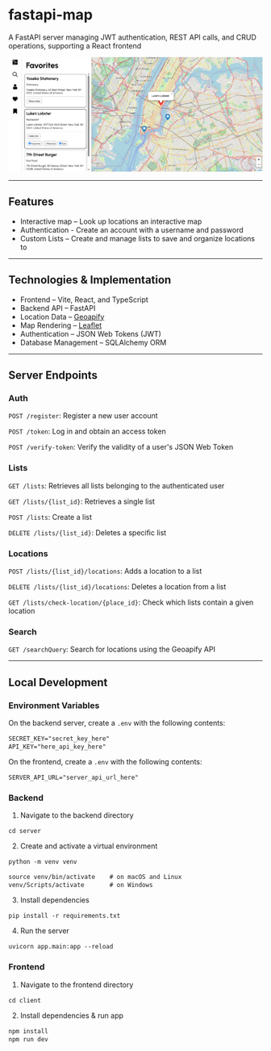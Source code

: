 # fastapi-map

A FastAPI server managing JWT authentication, REST API calls, and CRUD operations, supporting a React frontend

<img src="assets/picture.png">

---

## Features

- Interactive map – Look up locations an interactive map
- Authentication - Create an account with a username and password
- Custom Lists – Create and manage lists to save and organize locations to

---

## Technologies & Implementation

- Frontend – Vite, React, and TypeScript
- Backend API – FastAPI
- Location Data – [Geoapify](https://www.geoapify.com/)
- Map Rendering – [Leaflet](https://leafletjs.com/)
- Authentication – JSON Web Tokens (JWT)
- Database Management – SQLAlchemy ORM

---

## Server Endpoints

### Auth
```POST /register```: Register a new user account

```POST /token```: Log in and obtain an access token

```POST /verify-token```: Verify the validity of a user's JSON Web Token

### Lists
```GET /lists```: Retrieves all lists belonging to the authenticated user

```GET /lists/{list_id}```: Retrieves a single list

```POST /lists```: Create a list

```DELETE /lists/{list_id}```: Deletes a specific list

### Locations
```POST /lists/{list_id}/locations```: Adds a location to a list

```DELETE /lists/{list_id}/locations```: Deletes a location from a list

```GET /lists/check-location/{place_id}```: Check which lists contain a given location

### Search
```GET /searchQuery```: Search for locations using the Geoapify API

---

## Local Development

### Environment Variables
On the backend server, create a `.env` with the following contents:
```
SECRET_KEY="secret_key_here"
API_KEY="here_api_key_here"
```
On the frontend, create a `.env` with the following contents:
```
SERVER_API_URL="server_api_url_here"
```

### Backend
1. Navigate to the backend directory
```
cd server
```
2. Create and activate a virtual environment
```
python -m venv venv
```
```
source venv/bin/activate    # on macOS and Linux
venv/Scripts/activate       # on Windows
```
3. Install dependencies
```
pip install -r requirements.txt
```
4. Run the server
```
uvicorn app.main:app --reload
```

### Frontend

1. Navigate to the frontend directory
```
cd client
```
2. Install dependencies & run app
```
npm install
npm run dev
```